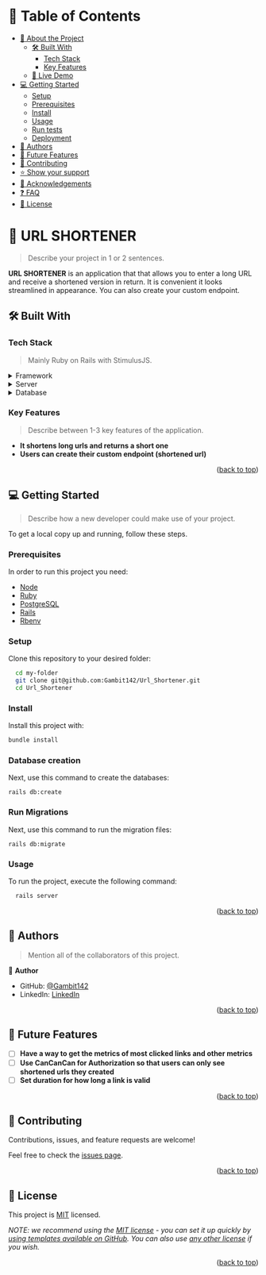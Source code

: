 <a name="readme-top"></a>

<!--
HOW TO USE:
This is an example of how you may give instructions on setting up your project locally.

Modify this file to match your project and remove sections that don't apply.

REQUIRED SECTIONS:
- Table of Contents
- About the Project
  - Built With
  - Live Demo
- Getting Started
- Authors
- Future Features
- Contributing
- Show your support
- Acknowledgements
- License

After you're finished please remove all the comments and instructions!
-->

<!-- TABLE OF CONTENTS -->

# 📗 Table of Contents

- [📖 About the Project](#about-project)
  - [🛠 Built With](#built-with)
    - [Tech Stack](#tech-stack)
    - [Key Features](#key-features)
  - [🚀 Live Demo](#live-demo)
- [💻 Getting Started](#getting-started)
  - [Setup](#setup)
  - [Prerequisites](#prerequisites)
  - [Install](#install)
  - [Usage](#usage)
  - [Run tests](#run-tests)
  - [Deployment](#triangular_flag_on_post-deployment)
- [👥 Authors](#authors)
- [🔭 Future Features](#future-features)
- [🤝 Contributing](#contributing)
- [⭐️ Show your support](#support)
- [🙏 Acknowledgements](#acknowledgements)
- [❓ FAQ](#faq)
- [📝 License](#license)

<!-- PROJECT DESCRIPTION -->

# 📖 URL SHORTENER <a name="about-project"></a>

> Describe your project in 1 or 2 sentences.

**URL SHORTENER** is an application that that allows you to enter a long URL and receive a shortened version in return. It is convenient it looks streamlined in appearance. You can also create your custom endpoint.

## 🛠 Built With <a name="built-with"></a>

### Tech Stack <a name="tech-stack"></a>

> Mainly Ruby on Rails with StimulusJS.

<details>
  <summary>Framework</summary>
  <ul>
    <li><a href="https://stimulus.hotwired.dev/">StimuusJS</a></li>
  </ul>
</details>

<details>
  <summary>Server</summary>
  <ul>
    <li><a href="https://expressjs.com/">Ruby on Rails</a></li>
  </ul>
</details>

<details>
<summary>Database</summary>
  <ul>
    <li><a href="https://www.postgresql.org/">PostgreSQL</a></li>
  </ul>
</details>

<!-- Features -->

### Key Features <a name="key-features"></a>

> Describe between 1-3 key features of the application.

- **It shortens long urls and returns a short one**
- **Users can create their custom endpoint (shortened url)**


<p align="right">(<a href="#readme-top">back to top</a>)</p>


<!-- GETTING STARTED -->

## 💻 Getting Started <a name="getting-started"></a>

> Describe how a new developer could make use of your project.

To get a local copy up and running, follow these steps.

### Prerequisites

In order to run this project you need:

+ [Node](https://kinsta.com/blog/how-to-install-node-js/)
+ [Ruby](https://learn.microsoft.com/en-us/sql/connect/ruby/step-1-configure-development-environment-for-ruby-development?view=sql-server-ver16)
+ [PostgreSQL](https://www.guru99.com/download-install-postgresql.html)
+ [Rails](https://www.guru99.com/download-install-postgresql.html)
+ [Rbenv](https://www.digitalocean.com/community/tutorials/how-to-install-ruby-on-rails-with-rbenv-on-macos)

### Setup

Clone this repository to your desired folder:


```sh
  cd my-folder
  git clone git@github.com:Gambit142/Url_Shortener.git
  cd Url_Shortener
```

### Install

Install this project with:

```sh
bundle install
```

### Database creation

Next, use this command to create the databases:
```
rails db:create
```

### Run Migrations

Next, use this command to run the migration files:
```
rails db:migrate
```

### Usage

To run the project, execute the following command:

```sh
  rails server
```


<p align="right">(<a href="#readme-top">back to top</a>)</p>

<!-- AUTHORS -->

## 👥 Authors <a name="authors"></a>

> Mention all of the collaborators of this project.

👤 **Author**

- GitHub: [@Gambit142](https://github.com/Gambit142)
- LinkedIn: [LinkedIn](https://www.linkedin.com/in/francis-ugorji/)



<p align="right">(<a href="#readme-top">back to top</a>)</p>

<!-- FUTURE FEATURES -->

## 🔭 Future Features <a name="future-features"></a>

- [ ] **Have a way to get the metrics of most clicked links and other metrics**
- [ ] **Use CanCanCan for Authorization so that users can only see shortened urls they created**
- [ ] **Set duration for how long a link is valid**

<p align="right">(<a href="#readme-top">back to top</a>)</p>

<!-- CONTRIBUTING -->

## 🤝 Contributing <a name="contributing"></a>

Contributions, issues, and feature requests are welcome!

Feel free to check the [issues page](../../issues/).

<p align="right">(<a href="#readme-top">back to top</a>)</p>

<!-- LICENSE -->

## 📝 License <a name="license"></a>

This project is [MIT](./LICENSE) licensed.

_NOTE: we recommend using the [MIT license](https://choosealicense.com/licenses/mit/) - you can set it up quickly by [using templates available on GitHub](https://docs.github.com/en/communities/setting-up-your-project-for-healthy-contributions/adding-a-license-to-a-repository). You can also use [any other license](https://choosealicense.com/licenses/) if you wish._

<p align="right">(<a href="#readme-top">back to top</a>)</p>
